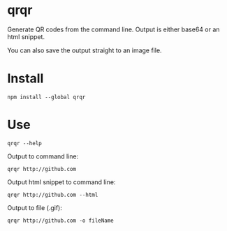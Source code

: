 # qrqr

Generate QR codes from the command line. Output is either base64 or an html snippet.

You can also save the output straight to an image file.

# Install

```
npm install --global qrqr
```

# Use

```
qrqr --help
```

Output to command line:

```
qrqr http://github.com
```

Output html snippet to command line:

```
qrqr http://github.com --html
```

Output to file (.gif):

```
qrqr http://github.com -o fileName
```
